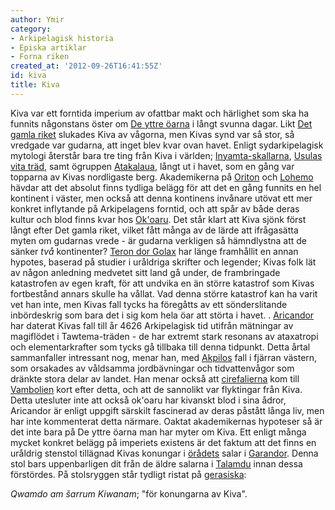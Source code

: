 ```yaml
---
author: Ymir
category:
- Arkipelagisk historia
- Episka artiklar
- Forna riken
created_at: '2012-09-26T16:41:55Z'
id: kiva
title: Kiva
---
```

Kiva var ett forntida imperium av ofattbar makt och härlighet som ska ha funnits någonstans öster om [De yttre öarna] i långt svunna dagar. Likt [Det gamla riket] slukades Kiva av vågorna, men Kivas synd var så stor, så vredgade var gudarna, att inget blev kvar ovan havet. Enligt sydarkipelagisk mytologi återstår bara tre ting från Kiva i världen; [Inyamta-skallarna], [Usulas vita träd], samt ögruppen [Atakalaua], långt ut i havet, som en gång var topparna av Kivas nordligaste berg. Akademikerna på [Oriton] och [Lohemo] hävdar att det absolut finns tydliga belägg för att det en gång funnits en hel kontinent i väster, men också att denna kontinens invånare utövat ett mer konkret inflytande på Arkipelagens forntid, och att spår av både deras kultur och blod finns kvar hos [Ok'oaru]. Det står klart att Kiva sjönk först långt efter Det gamla riket, vilket fått många av de lärde att ifrågasätta myten om gudarnas vrede - är gudarna verkligen<span style="font-style: italic;"></span><span style="font-style: italic;"></span> så hämndlystna att de sänker *två* kontinenter? [Teron dor Golax] har länge framhållit en annan hypotes, baserad på studier i uråldriga skrifter och legender; Kivas folk lät av någon anledning medvetet sitt land gå under, de frambringade katastrofen av egen kraft, för att undvika en än större katastrof som Kivas fortbestånd annars skulle ha vållat. Vad denna större katastrof kan ha varit vet han inte, men Kivas fall tycks ha föregåtts av ett sönderslitande inbördeskrig som bara det i sig kom hela öar att störta i havet. .
[Aricandor] har daterat Kivas fall till år 4626 Arkipelagisk tid utifrån mätningar av magiflödet i Tawtema-träden - de har extremt stark resonans av ataxatropi och elementarkrafter som tycks gå tillbaka till denna tidpunkt. Detta årtal sammanfaller intressant nog, menar han, med [Akpilos] fall i fjärran västern, som orsakades av våldsamma jordbävningar och tidvattenvågor som dränkte stora delar av landet. Han menar också att [cirefalierna] kom till [Vambolien] kort efter detta, och att de sannolikt var flyktingar från Kiva. Detta utesluter inte att också ok'oaru har kivanskt blod i sina ådror, Aricandor är enligt uppgift särskilt fascinerad av deras påstått långa liv, men har inte kommenterat detta närmare.
Oaktat akademikernas hypoteser så är det inte bara på De yttre öarna man har myter om Kiva. Ett enligt många mycket konkret belägg på imperiets existens är det faktum att det finns en uråldrig stenstol tillägnad Kivas konungar i [örådets] salar i [Garandor]. Denna stol bars uppenbarligen dit från de äldre salarna i [Talamdu] innan dessa förstördes. På stolsryggen står tydligt ristat på [gerasiska]:

*Qwamdo am šarrum Kiwanam*; "för konungarna av Kiva".

  [De yttre öarna]: De_yttre_öarna
  [Det gamla riket]: Gamla_riket
  [Inyamta-skallarna]: Inyamta-ata
  [Usulas vita träd]: Tawtema
  [Atakalaua]: Atakalaua
  [Oriton]: Stora_Universitetet
  [Lohemo]: Dembale-universitetet
  [Ok'oaru]: Okoaru
  [Teron dor Golax]: Teron_dor_Golax
  [Aricandor]: Aricandor
  [Akpilos]: Akpilos
  [cirefalierna]: Cirefalier
  [Vambolien]: Vambolien
  [örådets]: Örådet
  [Garandor]: Garandor
  [Talamdu]: Talamdu
  [gerasiska]: Gerasiska
